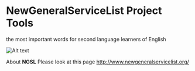 # NewGeneralServiceList Project Tools
the most important words for second language learners of English

![Alt text](https://images.squarespace-cdn.com/content/v1/518f0086e4b05913b69dcc3c/1492640207978-KN2Y6ZXLEUX58KHPU5AI/Coverage+Figures+for+NAWL%2C+TSL+and+BSL?format=1500w)

About **NGSL** Please look at this page http://www.newgeneralservicelist.org/
